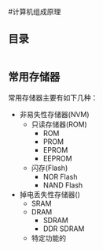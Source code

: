 #计算机组成原理 

## 目录

```toc
```

## 常用存储器

常用存储器主要有如下几种：
- 非易失性存储器(NVM)
	- 只读存储器(ROM)
		- ROM
		- PROM
		- EPROM
		- EEPROM
	- 闪存(Flash)
		- NOR Flash
		- NAND Flash
- 掉电丢失性存储器()
	- SRAM
	- DRAM
		- SDRAM
		- DDR SDRAM
	- 特定功能的